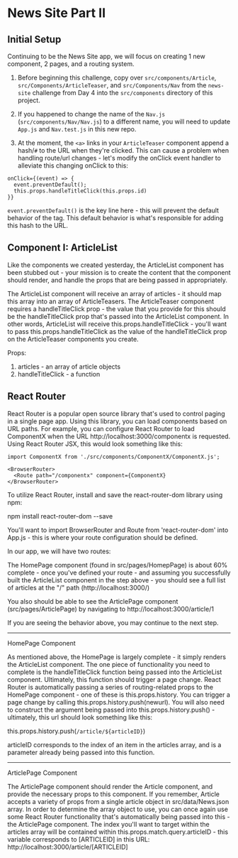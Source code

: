 # News Site Part II


## Initial Setup

Continuing to be the News Site app, we will focus on creating 1 new component, 2 pages, and a routing system.

1. Before beginning this challenge, copy over `src/components/Article`, `src/Components/ArticleTeaser`, and `src/Components/Nav` from the `news-site` challenge from Day 4 into the `src/components` directory of this project.

2. If you happened to change the name of the `Nav.js` (`src/components/Nav/Nav.js`) to a different name, you will need to update `App.js` and `Nav.test.js` in this new repo.
 
3. At the moment, the `<a>` links in your `ArticleTeaser` component append a hash/`#` to the URL when they're clicked.  This can cause a problem when handling route/url changes - let's modify the onClick event handler to alleviate this changing onClick to this:
```
onClick={(event) => {
  event.preventDefault();
  this.props.handleTitleClick(this.props.id)
}}
```
`event.preventDefault()` is the key line here - this will prevent the default behavior of the <a> tag.  This default behavior is what's responsible for adding this hash to the URL.


## Component I: ArticleList

Like the components we created yesterday, the ArticleList component has been stubbed out - your mission is to create the content that the component should render, and handle the props that are being passed in appropriately. 

The ArticleList component will receive an array of articles - it should map this array into an array of ArticleTeasers.  The ArticleTeaser component requires a handleTitleClick prop - the value that you provide for this should be the handleTitleClick prop that's passed into the ArticleList component.  In other words, ArticleList will receive this.props.handleTitleClick - you'll want to pass this.props.handleTitleClick as the value of the handleTitleClick prop on the ArticleTeaser components you create.

Props:
1. articles - an array of article objects
2. handleTitleClick - a function



## React Router

React Router is a popular open source library that's used to control paging in a single page app.  Using this library, you can load components based on URL paths.  For example, you can configure React Router to load ComponentX when the URL http://localhost:3000/componentx is requested.  Using React Router JSX, this would look something like this:

```
import ComponentX from './src/components/ComponentX/ComponentX.js';

<BrowserRouter>
  <Route path="/componentx" component={ComponentX}
</BrowserRouter>
```

To utilize React Router, install and save the react-router-dom library using npm:

npm install react-router-dom --save

You'll want to import BrowserRouter and Route from 'react-router-dom' into App.js - this is where your route configuration should be defined.

In our app, we will have two routes:

<Route exact path="/" component={HomePage} />
<Route exact path="/article/:articleID" component={ArticlePage} />

The HomePage component (found in src/pages/HomepPage) is about 60% complete - once you've defined your route - and assuming you successfully built the ArticleList component in the step above - you should see a full list of articles at the "/" path (http://localhost:3000/)

You also should be able to see the ArticlePage component (src/pages/ArticlePage) by navigating to http://localhost:3000/article/1

If you are seeing the behavior above, you may continue to the next step.

-------------------

HomePage Component

As mentioned above, the HomePage is largely complete - it simply renders the ArticleList component.  The one piece of functionality you need to complete is the handleTitleClick function being passed into the ArticleList component.  Ultimately, this function should trigger a page change.  React Router is automatically passing a series of routing-related props to the HomePage component - one of these is this.props.history.  You can trigger a page change by calling this.props.history.push(newurl).  You will also need to construct the argument being passed into this.props.history.push() - ultimately, this url should look something like this:

this.props.history.push(`/article/${articleID}`)

articleID corresponds to the index of an item in the articles array, and is a parameter already being passed into this function.

-------------------

ArticlePage Component

The ArticlePage component should render the Article component, and provide the necessary props to this component.  If you remember, Article accepts a variety of props from a single article object in src/data/News.json array.  In order to determine the array object to use, you can once again use some React Router functionality that's automatically being passed into this - the ArticlePage component.  The index you'll want to target within the articles array will be contained within this.props.match.query.articleID - this variable corresponds to [ARTICLEID] in this URL: http://localhost:3000/article/[ARTICLEID]
